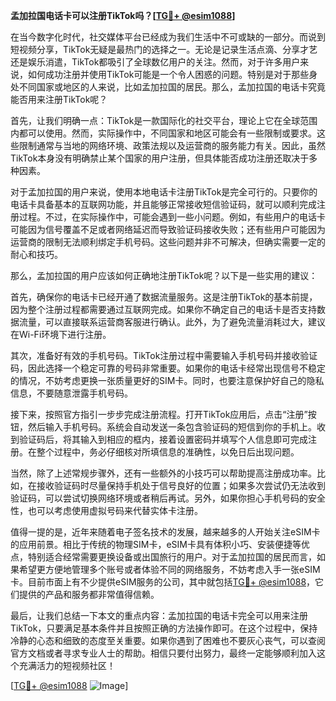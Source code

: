 **孟加拉国电话卡可以注册TikTok吗？[[TG💪+ @esim1088](https://t.me/s/esim1088)]**

在当今数字化时代，社交媒体平台已经成为我们生活中不可或缺的一部分。而说到短视频分享，TikTok无疑是最热门的选择之一。无论是记录生活点滴、分享才艺还是娱乐消遣，TikTok都吸引了全球数亿用户的关注。然而，对于许多用户来说，如何成功注册并使用TikTok可能是一个令人困惑的问题。特别是对于那些身处不同国家或地区的人来说，比如孟加拉国的居民。那么，孟加拉国的电话卡究竟能否用来注册TikTok呢？

首先，让我们明确一点：TikTok是一款国际化的社交平台，理论上它在全球范围内都可以使用。然而，实际操作中，不同国家和地区可能会有一些限制或要求。这些限制通常与当地的网络环境、政策法规以及运营商的服务能力有关。因此，虽然TikTok本身没有明确禁止某个国家的用户注册，但具体能否成功注册还取决于多种因素。

对于孟加拉国的用户来说，使用本地电话卡注册TikTok是完全可行的。只要你的电话卡具备基本的互联网功能，并且能够正常接收短信验证码，就可以顺利完成注册过程。不过，在实际操作中，可能会遇到一些小问题。例如，有些用户的电话卡可能因为信号覆盖不足或者网络延迟而导致验证码接收失败；还有些用户可能因为运营商的限制无法顺利绑定手机号码。这些问题并非不可解决，但确实需要一定的耐心和技巧。

那么，孟加拉国的用户应该如何正确地注册TikTok呢？以下是一些实用的建议：

首先，确保你的电话卡已经开通了数据流量服务。这是注册TikTok的基本前提，因为整个注册过程都需要通过互联网完成。如果你不确定自己的电话卡是否支持数据流量，可以直接联系运营商客服进行确认。此外，为了避免流量消耗过大，建议在Wi-Fi环境下进行注册。

其次，准备好有效的手机号码。TikTok注册过程中需要输入手机号码并接收验证码，因此选择一个稳定可靠的号码非常重要。如果你的电话卡经常出现信号不稳定的情况，不妨考虑更换一张质量更好的SIM卡。同时，也要注意保护好自己的隐私信息，不要随意泄露手机号码。

接下来，按照官方指引一步步完成注册流程。打开TikTok应用后，点击“注册”按钮，然后输入手机号码。系统会自动发送一条包含验证码的短信到你的手机上。收到验证码后，将其输入到相应的框内，接着设置密码并填写个人信息即可完成注册。在整个过程中，务必仔细核对所填信息的准确性，以免日后出现问题。

当然，除了上述常规步骤外，还有一些额外的小技巧可以帮助提高注册成功率。比如，在接收验证码时尽量保持手机处于信号良好的位置；如果多次尝试仍无法收到验证码，可以尝试切换网络环境或者稍后再试。另外，如果你担心手机号码的安全性，也可以考虑使用虚拟号码来代替实体卡注册。

值得一提的是，近年来随着电子签名技术的发展，越来越多的人开始关注eSIM卡的应用前景。相比于传统的物理SIM卡，eSIM卡具有体积小巧、安装便捷等优点，特别适合经常需要更换设备或出国旅行的用户。对于孟加拉国的居民而言，如果希望更方便地管理多个账号或者体验不同的网络服务，不妨考虑入手一张eSIM卡。目前市面上有不少提供eSIM服务的公司，其中就包括[TG💪+ @esim1088](https://t.me/s/esim1088)，它们提供的产品和服务都非常值得信赖。

最后，让我们总结一下本文的重点内容：孟加拉国的电话卡完全可以用来注册TikTok，只要满足基本条件并且按照正确的方法操作即可。在这个过程中，保持冷静的心态和细致的态度至关重要。如果你遇到了困难也不要灰心丧气，可以查阅官方文档或者寻求专业人士的帮助。相信只要付出努力，最终一定能够顺利加入这个充满活力的短视频社区！

[[TG💪+ @esim1088](https://t.me/s/esim1088) ![Image](https://i.postimg.cc/4NQfJmqS/Snipaste-2025-05-13-00-14-12.png)]